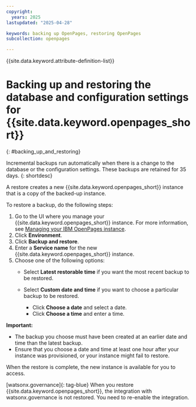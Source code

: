```yaml
---
copyright:
  years: 2025
lastupdated: "2025-04-28"

keywords: backing up OpenPages, restoring OpenPages
subcollection: openpages

---
```

{{site.data.keyword.attribute-definition-list}}

# Backing up and restoring the database and configuration settings for {{site.data.keyword.openpages_short}}
{: #backing_up_and_restoring}

Incremental backups run automatically when there is a change to the database or the configuration settings. These backups are retained for 35 days.
{: shortdesc}

A restore creates a new {{site.data.keyword.openpages_short}} instance that is a copy of the backed-up instance.

To restore a backup, do the following steps:
1. Go to the UI where you manage your {{site.data.keyword.openpages_short}} instance. For more information, see [Managing your IBM OpenPages instance](/docs/openpages?topic=openpages-manage_op_instance).
2. Click **Environment**.
3. Click **Backup and restore**.
4. Enter a **Service name** for the new {{site.data.keyword.openpages_short}} instance.
5. Choose one of the following options:
   - Select **Latest restorable time** if you want the most recent backup to be restored.
   - Select **Custom date and time** if you want to choose a particular backup to be restored.

      - Click **Choose a date** and select a date.
      - Click **Choose a time** and enter a time.

**Important:**

- The backup you choose must have been created at an earlier date and time than the latest backup.
- Ensure that you choose a date and time at least one hour after your instance was provisioned, or your instance might fail to restore.

When the restore is complete, the new instance is available for you to access.

[watsonx.governance]{: tag-blue} When you restore {{site.data.keyword.openpages_short}}, the integration with watsonx.governance is not restored. You need to re-enable the integration.
